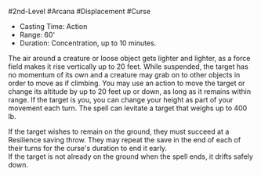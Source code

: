 #2nd-Level #Arcana #Displacement #Curse
 
- Casting Time: Action
- Range: 60'
- Duration: Concentration, up to 10 minutes.  

The air around a creature or loose object gets lighter and lighter, as a force field makes it rise vertically up to 20 feet. While suspended, the target has no momentum of its own and a creature may grab on to other objects in order to move as if climbing. You may use an action to move the target or change its altitude by up to 20 feet up or down, as long as it remains within range. If the target is you, you can change your height as part of your movement each turn. The spell can levitate a target that weighs up to 400 lb.  

If the target wishes to remain on the ground, they must succeed at a Resilience saving throw. They may repeat the save in the end of each of their turns for the curse's duration to end it early.  
If the target is not already on the ground when the spell ends, it drifts safely down.